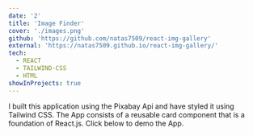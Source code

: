 ```yaml
---
date: '2'
title: 'Image Finder'
cover: './images.png'
github: 'https://github.com/natas7509/react-img-gallery'
external: 'https://natas7509.github.io/react-img-gallery/'
tech:
  - REACT
  - TAILWIND-CSS
  - HTML
showInProjects: true
---
```


I built this application using the Pixabay Api and have styled it using Tailwind CSS. The App consists of a reusable card component that is a foundation of React.js. Click below to demo the App.
